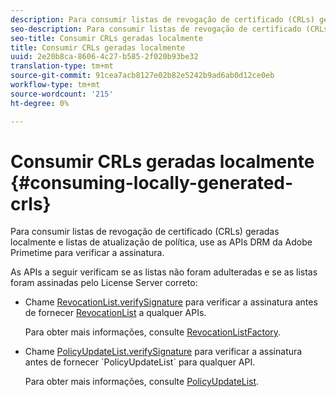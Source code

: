 ```yaml
---
description: Para consumir listas de revogação de certificado (CRLs) geradas localmente e listas de atualização de política, use as APIs DRM da Adobe Primetime para verificar a assinatura.
seo-description: Para consumir listas de revogação de certificado (CRLs) geradas localmente e listas de atualização de política, use as APIs DRM da Adobe Primetime para verificar a assinatura.
seo-title: Consumir CRLs geradas localmente
title: Consumir CRLs geradas localmente
uuid: 2e20b8ca-8606-4c27-b585-2f020b93be32
translation-type: tm+mt
source-git-commit: 91cea7acb8127e02b82e5242b9ad6ab0d12ce0eb
workflow-type: tm+mt
source-wordcount: '215'
ht-degree: 0%

---
```



# Consumir CRLs geradas localmente {#consuming-locally-generated-crls}

Para consumir listas de revogação de certificado (CRLs) geradas localmente e listas de atualização de política, use as APIs DRM da Adobe Primetime para verificar a assinatura.

As APIs a seguir verificam se as listas não foram adulteradas e se as listas foram assinadas pelo License Server correto:

* Chame [RevocationList.verifySignature](https://help.adobe.com/en_US/primetime/api/drm-apis/server/javadocs-flashaccess-pro/com/adobe/flashaccess/sdk/revocation/RevocationList.html#verifySignature(java.security.cert.X509Certificate)) para verificar a assinatura antes de fornecer [RevocationList](https://help.adobe.com/en_US/primetime/api/drm-apis/server/javadocs-flashaccess-pro/com/adobe/flashaccess/sdk/revocation/RevocationList.html) a qualquer APIs.

   Para obter mais informações, consulte [RevocationListFactory](https://help.adobe.com/en_US/primetime/api/drm-apis/server/javadocs-flashaccess-pro/com/adobe/flashaccess/sdk/revocation/RevocationListFactory.html).

* Chame [PolicyUpdateList.verifySignature](https://help.adobe.com/en_US/primetime/api/drm-apis/server/javadocs-flashaccess-pro/com/adobe/flashaccess/sdk/policyupdate/PolicyUpdateList.html#verifySignature(java.security.cert.X509Certificate)) para verificar a assinatura antes de fornecer `PolicyUpdateList` para qualquer API.

   Para obter mais informações, consulte [PolicyUpdateList](https://help.adobe.com/en_US/primetime/api/drm-apis/server/javadocs-flashaccess-pro/com/adobe/flashaccess/sdk/policyupdate/PolicyUpdateList.html).

